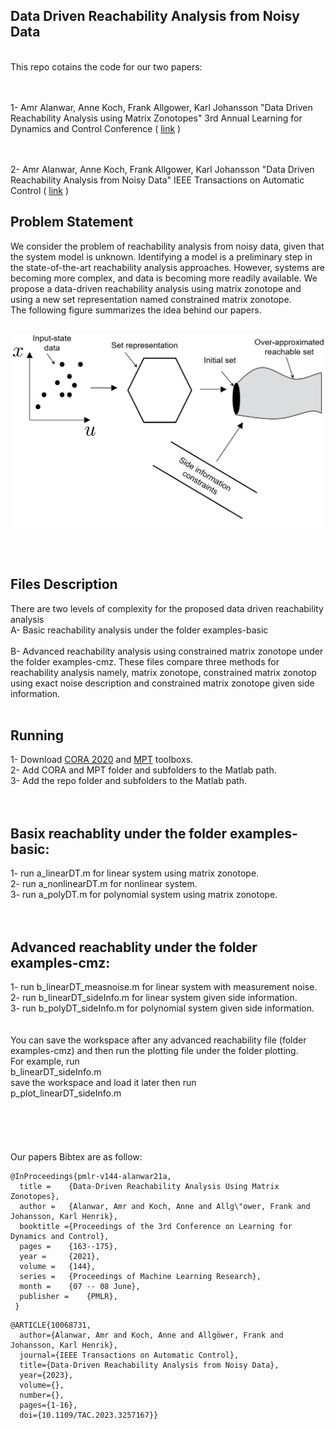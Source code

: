 ## Data Driven Reachability Analysis from Noisy Data
<br/> 
This repo cotains the code for our two papers:

<br/><br/>
1- Amr Alanwar, Anne Koch, Frank Allgower, Karl Johansson "Data Driven Reachability Analysis using Matrix Zonotopes"
3rd Annual Learning for Dynamics and Control Conference ( [link](https://arxiv.org/abs/2011.08472) )

<br/><br/>
2- Amr Alanwar, Anne Koch, Frank Allgower, Karl Johansson "Data Driven Reachability Analysis from Noisy Data" IEEE Transactions on Automatic Control ( [link](https://ieeexplore.ieee.org/document/10068731) ) 
 
## Problem Statement
We consider the problem of reachability analysis from noisy data, given that the system model is unknown. 
Identifying a model is a preliminary step in the state-of-the-art reachability analysis approaches. 
However, systems are becoming more complex, and data is becoming more readily available. 
We propose a data-driven reachability analysis using matrix zonotope and using a new set representation named constrained matrix zonotope.<br />
The following figure summarizes the idea behind our papers.
<br /> <br />
<p align="center">
<img
src="Figures/idea3.png"
raw=true
alt="Subject Pronouns"
width=500
/>
</p>
<br />
<br />

## Files Description 
There are two levels of complexity for the proposed data driven reachability analysis<br />
A- Basic reachability analysis under the folder examples-basic<br /><br />
B- Advanced reachability analysis using constrained matrix zonotope under the folder examples-cmz.
These files compare three methods for reachability analysis namely, matrix zonotope, constrained matrix
zonotop using exact noise description and constrained matrix zonotope given side information.<br />
<br />

## Running 
1- Download [CORA 2020](https://tumcps.github.io/CORA/data/CORA_2020.zip) and [MPT](https://www.mpt3.org) toolboxs.<br />
2- Add CORA and MPT folder and subfolders to the Matlab path.  <br />
3- Add the repo folder and subfolders to the Matlab path.  <br />
<br />
<br />
## Basix reachablity under the folder examples-basic:<br />
1- run a_linearDT.m for linear system using matrix zonotope.<br />
2- run a_nonlinearDT.m for nonlinear system.<br />
3- run a_polyDT.m for polynomial system using matrix zonotope.<br />
<br />
<br />
## Advanced reachablity under the folder examples-cmz:<br />
1- run b_linearDT_measnoise.m for linear system with measurement noise.<br />
2- run b_linearDT_sideInfo.m for linear system given side information.<br />
3- run b_polyDT_sideInfo.m for polynomial system given side information.<br />
<br />
<br />
You can save the workspace after any advanced reachability file (folder examples-cmz) and then run the plotting 
file under the folder plotting.<br />
For example, run<br />
b_linearDT_sideInfo.m<br />
save the workspace and load it later then run<br />
p_plot_linearDT_sideInfo.m<br />
<br />
<br />
<br />
<br />
<br />
Our papers Bibtex are as follow:<br />
```
@InProceedings{pmlr-v144-alanwar21a,
  title = 	 {Data-Driven Reachability Analysis Using Matrix Zonotopes},
  author =   {Alanwar, Amr and Koch, Anne and Allg\"ower, Frank and Johansson, Karl Henrik},
  booktitle ={Proceedings of the 3rd Conference on Learning for Dynamics and Control},
  pages = 	 {163--175},
  year = 	 {2021},
  volume = 	 {144},
  series = 	 {Proceedings of Machine Learning Research},
  month = 	 {07 -- 08 June},
  publisher =    {PMLR},
 }

```

```
@ARTICLE{10068731,
  author={Alanwar, Amr and Koch, Anne and Allgöwer, Frank and Johansson, Karl Henrik},
  journal={IEEE Transactions on Automatic Control}, 
  title={Data-Driven Reachability Analysis from Noisy Data}, 
  year={2023},
  volume={},
  number={},
  pages={1-16},
  doi={10.1109/TAC.2023.3257167}}
```
